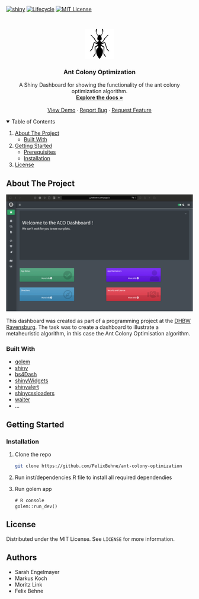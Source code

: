 [![shiny][shiny-shield]][shiny-url]
[![Lifecycle][lifecycle-shield]][lifecycle-url]
[![MIT License][license-shield]][license-url]



<!-- PROJECT LOGO -->
<br />
<p align="center">
  <a href="https://github.com/FelixBehne/ant-colony-optimization">
    <img src="inst/app/www/img/logo.png" alt="Logo" width="80" height="80">
  </a>

  <h3 align="center">Ant Colony Optimization</h3>

  <p align="center">
    A Shiny Dashboard for showing the functionality of the ant
    colony optimization algorithm.
    <br />
    <a href="https://github.com/FelixBehne/ant-colony-optimization/tree/master/man"><strong>Explore the docs »</strong></a>
    <br />
    <br />
    <a href="https://felixbehne.shinyapps.io/ant-colony-optimization/">View Demo</a>
    ·
    <a href="https://github.com/FelixBehne/ant-colony-optimization/issues">Report Bug</a>
    ·
    <a href="https://github.com/FelixBehne/ant-colony-optimization/issues">Request Feature</a>
  </p>
</p>



<!-- TABLE OF CONTENTS -->
<details open="open">
  <summary>Table of Contents</summary>
  <ol>
    <li>
      <a href="#about-the-project">About The Project</a>
      <ul>
        <li><a href="#built-with">Built With</a></li>
      </ul>
    </li>
    <li>
      <a href="#getting-started">Getting Started</a>
      <ul>
        <li><a href="#prerequisites">Prerequisites</a></li>
        <li><a href="#installation">Installation</a></li>
      </ul>
    </li>
    <li><a href="#license">License</a></li>

  </ol>
</details>



<!-- ABOUT THE PROJECT -->
## About The Project

[![Product Name Screen Shot][product-screenshot]](")

This dashboard was created as part of a programming project at the [DHBW Ravensburg](https://www.ravensburg.dhbw.de/startseite).
The task was to create a dashboard to illustrate a metaheuristic algorithm, in this case the Ant Colony Optimisation algorithm.

### Built With

* [golem](https://github.com/ThinkR-open/golem)
* [shiny](https://shiny.rstudio.com/tutorial/)
* [bs4Dash](https://rinterface.github.io/bs4Dash/)
* [shinyWidgets](https://github.com/dreamRs/shinyWidgets)
* [shinyalert](https://github.com/daattali/shinyalert)
* [shinycssloaders](https://github.com/daattali/shinycssloaders)
* [waiter](https://github.com/JohnCoene/waiter)
* ...



<!-- GETTING STARTED -->
## Getting Started

### Installation

1. Clone the repo
   ```sh
   git clone https://github.com/FelixBehne/ant-colony-optimization
   ```
2. Run inst/dependencies.R file to install all required dependendies

3. Run golem app 
   ```
   # R console 
   golem::run_dev()
   ```



<!-- LICENSE -->
## License

Distributed under the MIT License. See `LICENSE` for more information.



<!-- CONTACT -->
## Authors 

* Sarah Engelmayer 
* Markus Koch 
* Moritz Link 
* Felix Behne


<!-- MARKDOWN LINKS & IMAGES -->
<!-- https://www.markdownguide.org/basic-syntax/#reference-style-links -->
[shiny-shield]: https://img.shields.io/badge/Shiny-shinyapps.io-blue?style=flat&labelColor=white&logo=RStudio&logoColor=blue
[shiny-url]: hhttps://felixbehne.shinyapps.io/ant-colony-optimization/
[lifecycle-shield]: https://img.shields.io/badge/lifecycle-experimental-orange.svg
[lifecycle-url]: https://lifecycle.r-lib.org/articles/stages.html#experimental
[license-shield]: https://img.shields.io/github/license/felixbehne/ant.colony.optimization.svg?style=flat
[license-url]: https://github.com/FelixBehne/ant.colony.optimization/blob/master/LICENSE.md
[product-screenshot]: inst/app/www/img/product-screenshot.png
